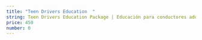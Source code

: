 ```yaml
---
title: "Teen Drivers Education  "
string: Teen Drivers Education Package | Educación para conductores adolescentes
price: 450
number: 0
---
```

